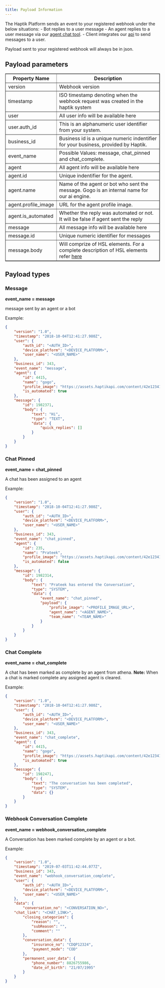 ```yaml
---
title: Payload Information
---
```


The Haptik Platform sends an event to your registered webhook under the below situations:
	- Bot replies to a user message
	- An agent replies to a user message via our [agent chat tool](https://docs.haptik.ai/agent-chat/).
	- Client integrates our [api](https://docs.haptik.ai/webhooks/#log-message-to-haptik-system-via-rest-api) to send messages to a user.

Payload sent to your registered webhook will always be in json.


## Payload parameters


<table border="1" class="docutils">
   <thead>
      <tr>
         <th>Property Name</th>
         <th>Description</th>
      </tr>
   </thead>
   <tbody>
      <tr>
         <td>version</td>
         <td>Webhook version</td>
      </tr>
      <tr>
         <td>timestamp</td>
         <td>ISO timestamp denoting when the webhook request was created in the haptik system</td>
      </tr>
      <tr>
         <td>user</td>
         <td>All user info will be available here</td>
      </tr>
      <tr>
         <td>user.auth_id</td>
         <td>This is an alphanumeric user identifier from your system.</td>
      </tr>
      <tr>
         <td>business_id</td>
         <td>Business id is a unique numeric indentifier for your business, provided by Haptik.</td>
      </tr>
      <tr>
         <td>event_name</td>
         <td>Possible Values: message, chat_pinned and chat_complete.</td>
      </tr>
      <tr>
         <td>agent</td>
         <td>All agent info will be available here</td>
      </tr>
      <tr>
         <td>agent.id</td>
         <td>Unique indentifier for the agent.</td>
      </tr>
      <tr>
         <td>agent.name</td>
         <td>Name of the agent or bot who sent the message. Gogo is an internal name for our ai engine.</td>
      </tr>
      <tr>
         <td>agent.profile_image</td>
         <td>URL for the agent profile image.</td>
      </tr>
      <tr>
         <td>agent.is_automated</td>
         <td>Whether the reply was automated or not. It will be false if agent sent the reply</td>
      </tr>
      <tr>
         <td>message</td>
         <td>All message info will be available here</td>
      </tr>
      <tr>
         <td>message.id</td>
         <td>Unique numeric identifier for messages</td>
      </tr>
      <tr>
         <td>message.body</td>
         <td>
         Will comprize of HSL elements. For a complete description of HSL elements refer
         <a href="https://docs.haptik.ai/hsl/">here</a>
         </td>
      </tr>
    </tbody>
</table>

## Payload types


### Message

<b>event_name = message</b>

message sent by an agent or a bot

Example:

```json
{
    "version": "1.0",
    "timestamp": "2018-10-04T12:41:27.980Z",
    "user": {
        "auth_id": "<AUTH_ID>",
        "device_platform": "<DEVICE_PLATFORM>",
        "user_name": "<USER_NAME>"
    },
    "business_id": 343,
    "event_name": "message",
    "agent": {
        "id": 4415,
        "name": "gogo",
        "profile_image": "https://assets.haptikapi.com/content/42e123411bk1109823bf.jpg",
        "is_automated": true
    },
    "message": {
        "id": 1982371,
        "body": {
            "text": "Hi",
            "type": "TEXT",
            "data": {
                "quick_replies": []
            }
        }
    }
}
```

### Chat Pinned

<b>event_name = chat_pinned</b>

A chat has been assigned to an agent

Example:

```json
{
    "version": "1.0",
    "timestamp": "2018-10-04T12:41:27.980Z",
    "user": {
        "auth_id": "<AUTH_ID>",
        "device_platform": "<DEVICE_PLATFORM>",
        "user_name": "<USER_NAME>"
    },
    "business_id": 343,
    "event_name": "chat_pinned",
    "agent": {
        "id": 235,
        "name": "Prateek",
        "profile_image": "https://assets.haptikapi.com/content/42e123411bk1109823bf.jpg",
        "is_automated": false
    },
    "message": {
        "id": 1982314,
        "body": {
            "text": "Prateek has entered the Conversation",
            "type": "SYSTEM",
            "data": {
                "event_name": "chat_pinned",
                "payload": {
                    "profile_image": "<PROFILE_IMAGE_URL>",
                    "agent_name": "<AGENT_NAME>",
                    "team_name": "<TEAM_NAME>"
                }
            }
        }
    }
}
```

### Chat Complete

<b>event_name = chat_complete</b>

A chat has been marked as complete by an agent from athena.
**Note:** When a chat is marked complete any assigned agent is cleared.

Example:

```json
{
    "version": "1.0",
    "timestamp": "2018-10-04T12:41:27.980Z",
    "user": {
        "auth_id": "<AUTH_ID>",
        "device_platform": "<DEVICE_PLATFORM>",
        "user_name": "<USER_NAME>"
    },
    "business_id": 343,
    "event_name": "chat_complete",
    "agent": {
        "id": 4415,
        "name": "gogo",
        "profile_image": "https://assets.haptikapi.com/content/42e123411bk1109823bf.jpg",
        "is_automated": true
    },
    "message": {
        "id": 1982471,
        "body": {
            "text": "The conversation has been completed",
            "type": "SYSTEM",
            "data": {}
        }
    }
}
```

### Webhook Conversation Complete

<b>event_name = webhook_conversation_complete</b>

A Conversation has been marked complete by an agent or a bot.

Example:

```json
{
    "version": "1.0",
    "timestamp": "2019-07-03T11:42:44.077Z",
    "business_id": 343,
    "event_name": "webhook_conversation_complete",
    "user": {
        "auth_id": "<AUTH_ID>",
        "device_platform": "<DEVICE_PLATFORM>",
        "user_name": "<USER_NAME>"
    },
    "data": {
        "conversation_no": "<CONVERSATION_NO>",
	"chat_link": "<CHAT_LINK>",
        "closing_categories": {
            "reason": "",
            "subReason": "",
            "comment": ""
        },
        "conversation_data": {
            "insurance_no": "CDQP12324",
            "payment_mode": "COD"
        },
        "permanent_user_data": {
            "phone_number": 8826755986,
            "date_of_birth": "21/07/1995"
        }
    }
}
```
